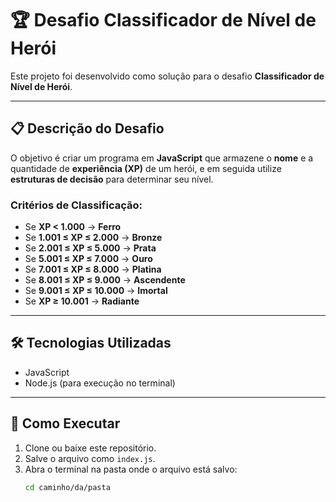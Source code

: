 # 🏆 Desafio Classificador de Nível de Herói

Este projeto foi desenvolvido como solução para o desafio **Classificador de Nível de Herói**.

---

## 📋 Descrição do Desafio

O objetivo é criar um programa em **JavaScript** que armazene o **nome** e a quantidade de **experiência (XP)** de um herói, e em seguida utilize **estruturas de decisão** para determinar seu nível.

### Critérios de Classificação:

- Se **XP < 1.000** → **Ferro**
- Se **1.001 ≤ XP ≤ 2.000** → **Bronze**
- Se **2.001 ≤ XP ≤ 5.000** → **Prata**
- Se **5.001 ≤ XP ≤ 7.000** → **Ouro**
- Se **7.001 ≤ XP ≤ 8.000** → **Platina**
- Se **8.001 ≤ XP ≤ 9.000** → **Ascendente**
- Se **9.001 ≤ XP ≤ 10.000** → **Imortal**
- Se **XP ≥ 10.001** → **Radiante**

---

## 🛠️ Tecnologias Utilizadas
- JavaScript
- Node.js (para execução no terminal)

---

## 🚀 Como Executar

1. Clone ou baixe este repositório.
2. Salve o arquivo como `index.js`.
3. Abra o terminal na pasta onde o arquivo está salvo:
   ```bash
   cd caminho/da/pasta
